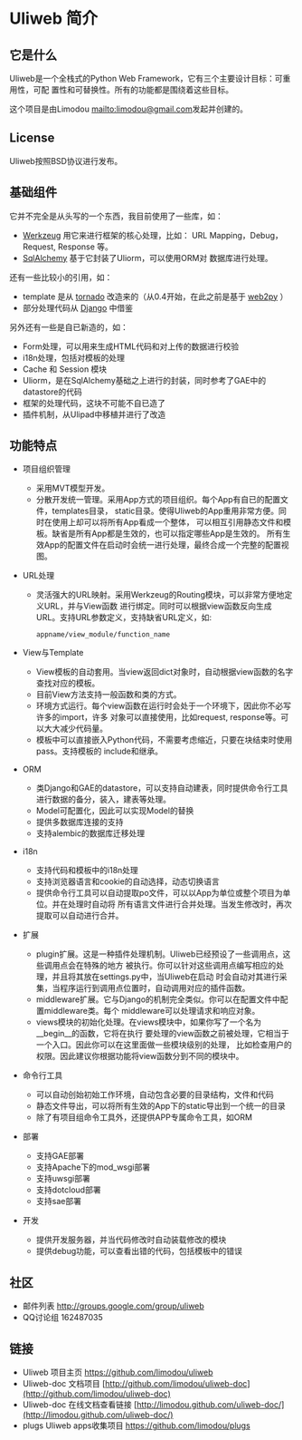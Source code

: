# Uliweb 简介


## 它是什么

Uliweb是一个全栈式的Python Web Framework，它有三个主要设计目标：可重用性，可配
置性和可替换性。所有的功能都是围绕着这些目标。

这个项目是由Limodou <mailto:limodou@gmail.com>发起并创建的。


## License

Uliweb按照BSD协议进行发布。


## 基础组件

它并不完全是从头写的一个东西，我目前使用了一些库，如：


* [Werkzeug](http://werkzeug.pocoo.org/) 用它来进行框架的核心处理，比如：
    URL Mapping，Debug，Request, Response 等。
* [SqlAlchemy](http://www.sqlalchemy.org) 基于它封装了Uliorm，可以使用ORM对
    数据库进行处理。

还有一些比较小的引用，如：

* template 是从 [tornado](http://mdp.cti.depaul.edu/) 改造来的（从0.4开始，在此之前是基于 [web2py](http://mdp.cti.depaul.edu/) ）
* 部分处理代码从 [Django](http://www.djangoproject.com/) 中借鉴

另外还有一些是自已新造的，如：

* Form处理，可以用来生成HTML代码和对上传的数据进行校验
* i18n处理，包括对模板的处理
* Cache 和 Session 模块
* Uliorm，是在SqlAlchemy基础之上进行的封装，同时参考了GAE中的datastore的代码
* 框架的处理代码，这块不可能不自已造了
* 插件机制，从Ulipad中移植并进行了改造


## 功能特点


* 项目组织管理

    * 采用MVT模型开发。
    * 分散开发统一管理。采用App方式的项目组织。每个App有自已的配置文件，templates目录，
        static目录。使得Uliweb的App重用非常方便。同时在使用上却可以将所有App看成一个整体，
        可以相互引用静态文件和模板。缺省是所有App都是生效的，也可以指定哪些App是生效的。
        所有生效App的配置文件在启动时会统一进行处理，最终合成一个完整的配置视图。

* URL处理

    * 灵活强大的URL映射。采用Werkzeug的Routing模块，可以非常方便地定义URL，并与View函数
        进行绑定。同时可以根据view函数反向生成URL。支持URL参数定义，支持缺省URL定义，如:

        ```
        appname/view_module/function_name
        ```


* View与Template

    * View模板的自动套用。当view返回dict对象时，自动根据view函数的名字查找对应的模板。
    * 目前View方法支持一般函数和类的方式。
    * 环境方式运行。每个view函数在运行时会处于一个环境下，因此你不必写许多的import，许多
        对象可以直接使用，比如request, response等。可以大大减少代码量。
    * 模板中可以直接嵌入Python代码，不需要考虑缩近，只要在块结束时使用pass。支持模板的
        include和继承。

* ORM

    * 类Django和GAE的datastore，可以支持自动建表，同时提供命令行工具进行数据的备分，装入，建表等处理。
    * Model可配置化，因此可以实现Model的替换
    * 提供多数据库连接的支持
    * 支持alembic的数据库迁移处理

* i18n

    * 支持代码和模板中的i18n处理
    * 支持浏览器语言和cookie的自动选择，动态切换语言
    * 提供命令行工具可以自动提取po文件，可以以App为单位或整个项目为单位。并在处理时自动将
        所有语言文件进行合并处理。当发生修改时，再次提取可以自动进行合并。

* 扩展

    * plugin扩展。这是一种插件处理机制。Uliweb已经预设了一些调用点，这些调用点会在特殊的地方
        被执行。你可以针对这些调用点编写相应的处理，并且将其放在settings.py中，当Uliweb在启动
        时会自动对其进行采集，当程序运行到调用点位置时，自动调用对应的插件函数。
    * middleware扩展。它与Django的机制完全类似。你可以在配置文件中配置middleware类。每个
        middleware可以处理请求和响应对象。
    * views模块的初始化处理。在views模块中，如果你写了一个名为__begin__的函数，它将在执行
        要处理的view函数之前被处理，它相当于一个入口。因此你可以在这里面做一些模块级别的处理，
        比如检查用户的权限。因此建议你根据功能将view函数分到不同的模块中。

* 命令行工具

    * 可以自动创始初始工作环境，自动包含必要的目录结构，文件和代码
    * 静态文件导出，可以将所有生效的App下的static导出到一个统一的目录
    * 除了有项目组命令工具外，还提供APP专属命令工具，如ORM

* 部署

    * 支持GAE部署
    * 支持Apache下的mod_wsgi部署
    * 支持uwsgi部署
    * 支持dotcloud部署
    * 支持sae部署

* 开发

    * 提供开发服务器，并当代码修改时自动装载修改的模块
    * 提供debug功能，可以查看出错的代码，包括模板中的错误

## 社区


* 邮件列表 http://groups.google.com/group/uliweb
* QQ讨论组 162487035


## 链接


* Uliweb 项目主页 https://github.com/limodou/uliweb
* Uliweb-doc 文档项目 [http://github.com/limodou/uliweb-doc](http://github.com/limodou/uliweb-doc)
* Uliweb-doc 在线文档查看链接 [http://limodou.github.com/uliweb-doc/](http://limodou.github.com/uliweb-doc/)
* plugs Uliweb apps收集项目 https://github.com/limodou/plugs

